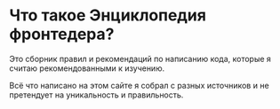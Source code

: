 # Что такое Энциклопедия фронтедера?

Это сборник правил и рекомендаций по написанию кода, которые я считаю рекомендованными к изучению.

Всё что написано на этом сайте я собрал с разных источников и не претендует на уникальность и правильность.

